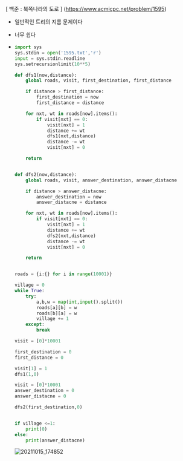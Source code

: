 [ 백준 : 북쪽나라의 도로 ] (https://www.acmicpc.net/problem/1595)



- 일반적인 트리의 지름 문제이다

- 너무 쉽다

- ```python
  import sys
  sys.stdin = open('1595.txt','r')
  input = sys.stdin.readline
  sys.setrecursionlimit(10**5)
  
  def dfs1(now,distance):
      global roads, visit, first_destination, first_distance
  
      if distance > first_distance:
          first_destination = now
          first_distance = distance
  
      for nxt, wt in roads[now].items():
          if visit[nxt] == 0:
              visit[nxt] = 1
              distance += wt
              dfs1(nxt,distance)
              distance -= wt
              visit[nxt] = 0
  
      return
  
  
  def dfs2(now,distance):
      global roads, visit, answer_destination, answer_distacne
  
      if distance > answer_distacne:
          answer_destination = now
          answer_distacne = distance
  
      for nxt, wt in roads[now].items():
          if visit[nxt] == 0:
              visit[nxt] = 1
              distance += wt
              dfs2(nxt,distance)
              distance -= wt
              visit[nxt] = 0
  
      return
  
  
  roads = {i:{} for i in range(10001)}
  
  village = 0
  while True:
      try:
          a,b,w = map(int,input().split())
          roads[a][b] = w
          roads[b][a] = w
          village += 1
      except:
          break
  
  visit = [0]*10001
  
  first_destination = 0
  first_distance = 0
  
  visit[1] = 1
  dfs1(1,0)
  
  visit = [0]*10001
  answer_destination = 0
  answer_distacne = 0
  
  dfs2(first_destination,0)
  
  
  if village <=1:
      print(0)
  else:
      print(answer_distacne)
  ```

  ![20211015_174852](20211015_174852.png)